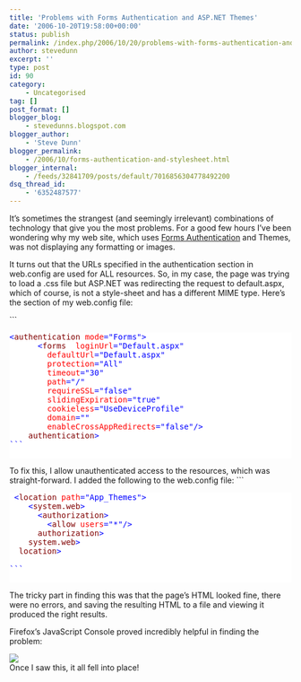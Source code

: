 ```yaml
---
title: 'Problems with Forms Authentication and ASP.NET Themes'
date: '2006-10-20T19:58:00+00:00'
status: publish
permalink: /index.php/2006/10/20/problems-with-forms-authentication-and-asp-net-themes
author: stevedunn
excerpt: ''
type: post
id: 90
category:
    - Uncategorised
tag: []
post_format: []
blogger_blog:
    - stevedunns.blogspot.com
blogger_author:
    - 'Steve Dunn'
blogger_permalink:
    - /2006/10/forms-authentication-and-stylesheet.html
blogger_internal:
    - /feeds/32841709/posts/default/7016856304778492200
dsq_thread_id:
    - '6352487577'
---
```

[](http://dunnhq.com/formsauth2.png)

It’s sometimes the strangest (and seemingly irrelevant) combinations of technology that give you the most problems. For a good few hours I’ve been wondering why my web site, which uses [Forms Authentication](http://msdn2.microsoft.com/en-us/library/ykzx33wh.aspx) and Themes, was not displaying any formatting or images.

It turns out that the URLs specified in the authentication section in web.config are used for ALL resources. So, in my case, the page was trying to load a .css file but ASP.NET was redirecting the request to default.aspx, which of course, is not a style-sheet and has a different MIME type. Here’s the section of my web.config file:

<div style="padding-bottom: 0px; margin: 0px; padding-left: 0px; padding-right: 0px; display: inline; float: none; padding-top: 0px">```
<pre style="background-color:#FFFFFF;;overflow: auto;"><span style="color: #0000FF;"><</span><span style="color: #800000;">authentication </span><span style="color: #FF0000;">mode</span><span style="color: #0000FF;">="Forms"</span><span style="color: #0000FF;">></span><span style="color: #000000;">
      </span><span style="color: #0000FF;"><</span><span style="color: #800000;">forms  </span><span style="color: #FF0000;">loginUrl</span><span style="color: #0000FF;">="Default.aspx"</span><span style="color: #FF0000;">
        defaultUrl</span><span style="color: #0000FF;">="Default.aspx"</span><span style="color: #FF0000;">
        protection</span><span style="color: #0000FF;">="All"</span><span style="color: #FF0000;">
        timeout</span><span style="color: #0000FF;">="30"</span><span style="color: #FF0000;">
        path</span><span style="color: #0000FF;">="/"</span><span style="color: #FF0000;">
        requireSSL</span><span style="color: #0000FF;">="false"</span><span style="color: #FF0000;">
        slidingExpiration</span><span style="color: #0000FF;">="true"</span><span style="color: #FF0000;">
        cookieless</span><span style="color: #0000FF;">="UseDeviceProfile"</span><span style="color: #FF0000;">
        domain</span><span style="color: #0000FF;">=""</span><span style="color: #FF0000;">
        enableCrossAppRedirects</span><span style="color: #0000FF;">="false"</span><span style="color: #0000FF;">/></span><span style="color: #000000;">
    </span><span style="color: #0000FF;"></</span><span style="color: #800000;">authentication</span><span style="color: #0000FF;">></span>
```

</div>To fix this, I allow unauthenticated access to the resources, which was straight-forward. I added the following to the web.config file:

<div style="padding-bottom: 0px; margin: 0px; padding-left: 0px; padding-right: 0px; display: inline; float: none; padding-top: 0px">```
<pre style="background-color:#FFFFFF;;overflow: auto;"><span style="color: #000000;"> </span><span style="color: #0000FF;"><</span><span style="color: #800000;">location </span><span style="color: #FF0000;">path</span><span style="color: #0000FF;">="App_Themes"</span><span style="color: #0000FF;">></span><span style="color: #000000;">
    </span><span style="color: #0000FF;"><</span><span style="color: #800000;">system.web</span><span style="color: #0000FF;">></span><span style="color: #000000;">
      </span><span style="color: #0000FF;"><</span><span style="color: #800000;">authorization</span><span style="color: #0000FF;">></span><span style="color: #000000;">
        </span><span style="color: #0000FF;"><</span><span style="color: #800000;">allow </span><span style="color: #FF0000;">users</span><span style="color: #0000FF;">="*"</span><span style="color: #0000FF;">/></span><span style="color: #000000;">
      </span><span style="color: #0000FF;"></</span><span style="color: #800000;">authorization</span><span style="color: #0000FF;">></span><span style="color: #000000;">
    </span><span style="color: #0000FF;"></</span><span style="color: #800000;">system.web</span><span style="color: #0000FF;">></span><span style="color: #000000;">
  </span><span style="color: #0000FF;"></</span><span style="color: #800000;">location</span><span style="color: #0000FF;">></span><span style="color: #000000;">
</span>
```

</div>The tricky part in finding this was that the page’s HTML looked fine, there were no errors, and saving the resulting HTML to a file and viewing it produced the right results.

Firefox’s JavaScript Console proved incredibly helpful in finding the problem:

[![](http://2.bp.blogspot.com/_bIhihWOyLpw/RkX8P_97lVI/AAAAAAAAAAc/6DtARTWtex4/s400/formsauth2.png)](http://2.bp.blogspot.com/_bIhihWOyLpw/RkX8P_97lVI/AAAAAAAAAAc/6DtARTWtex4/s1600-h/formsauth2.png)   
Once I saw this, it all fell into place!